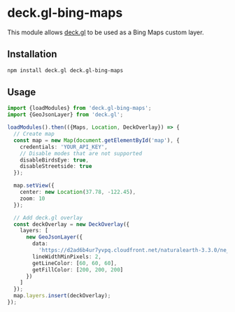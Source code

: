 # deck.gl-bing-maps

This module allows [deck.gl](https://deck.gl) to be used as a Bing Maps custom layer.

## Installation

```bash
npm install deck.gl deck.gl-bing-maps
```

## Usage

```ts
import {loadModules} from 'deck.gl-bing-maps';
import {GeoJsonLayer} from 'deck.gl';

loadModules().then(({Maps, Location, DeckOverlay}) => {
  // Create map
  const map = new Map(document.getElementById('map'), {
    credentials: 'YOUR_API_KEY',
    // Disable modes that are not supported
    disableBirdsEye: true,
    disableStreetside: true
  });

  map.setView({
    center: new Location(37.78, -122.45),
    zoom: 10
  });

  // Add deck.gl overlay
  const deckOverlay = new DeckOverlay({
    layers: [
      new GeoJsonLayer({
        data:
          'https://d2ad6b4ur7yvpq.cloudfront.net/naturalearth-3.3.0/ne_50m_admin_0_scale_rank.geojson',
        lineWidthMinPixels: 2,
        getLineColor: [60, 60, 60],
        getFillColor: [200, 200, 200]
      })
    ]
  });
  map.layers.insert(deckOverlay);
});
```
